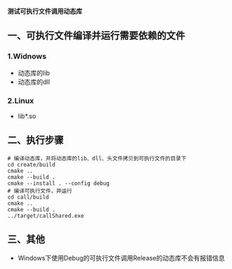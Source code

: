 **测试可执行文件调用动态库**

## 一、可执行文件编译并运行需要依赖的文件
### 1.Widnows
- 动态库的lib
- 动态库的dll
### 2.Linux
- lib*.so

## 二、执行步骤
```shell
# 编译动态库，并将动态库的lib、dll、头文件拷贝到可执行文件的目录下
cd create/build
cmake ..
cmake --build .
cmake --install . --config debug
# 编译可执行文件，并运行
cd call/build
cmake ..
cmake --build .
../target/callShared.exe
```
## 三、其他
- Windows下使用Debug的可执行文件调用Release的动态库不会有报错信息
